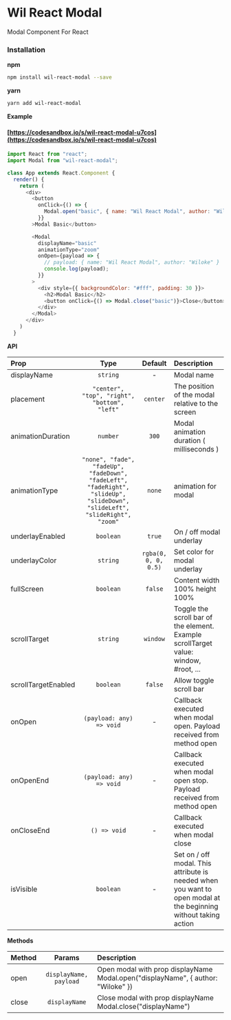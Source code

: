 # Wil React Modal
Modal Component For React

### Installation

**npm**

```bash
npm install wil-react-modal --save
```

**yarn**

```bash
yarn add wil-react-modal
```

**Example**

#### [https://codesandbox.io/s/wil-react-modal-u7cos](https://codesandbox.io/s/wil-react-modal-u7cos)

```js
import React from "react";
import Modal from "wil-react-modal";

class App extends React.Component {
  render() {
    return (
      <div>
        <button
          onClick={() => {
            Modal.open("basic", { name: "Wil React Modal", author: "Wiloke" })
          }}
        >Modal Basic</button>

        <Modal
          displayName="basic"
          animationType="zoom"
          onOpen={payload => {
            // payload: { name: "Wil React Modal", author: "Wiloke" }
            console.log(payload);
          }}
        >
          <div style={{ backgroundColor: "#fff", padding: 30 }}>
            <h2>Modal Basic</h2>
            <button onClick={() => Modal.close("basic")}>Close</button>
          </div>
        </Modal>
      </div>
    )
  }
```

**API**

| Prop                  | Type                                | Default | Description |
| :---------            | :-------:                           | :-----: | :----------- |
| displayName             | `string`                     | -       | Modal name |
| placement             | `"center", "top", "right", "bottom", "left"`                     | `center`       | The position of the modal relative to the screen |
| animationDuration    | `number`      | `300`       | Modal animation duration ( milliseconds ) |
| animationType           | `"none", "fade", "fadeUp", "fadeDown", "fadeLeft", "fadeRight", "slideUp", "slideDown", "slideLeft", "slideRight", "zoom"`                            | `none`    | animation for modal |
| underlayEnabled             | `boolean`                     | `true`       | On / off modal underlay |
| underlayColor             | `string`                     | `rgba(0, 0, 0, 0.5)`       | Set color for modal underlay |
| fullScreen             | `boolean`                     | `false`       | Content width 100% height 100% |
| scrollTarget             | `string`                     | `window`       | Toggle the scroll bar of the element. Example scrollTarget value: window, #root, ...  |
| scrollTargetEnabled             | `boolean`                     | `false`       | Allow toggle scroll bar  |
| onOpen             | `(payload: any) => void`                     | -       | Callback executed when modal open. Payload received from method open  |
| onOpenEnd             | `(payload: any) => void`                     | -       | Callback executed when modal open stop. Payload received from method open  |
| onCloseEnd             | `() => void`                     | -       | Callback executed when modal close  |
| isVisible             | `boolean`                     | -       | Set on / off modal. This attribute is needed when you want to open modal at the beginning without taking action  |

**Methods**

| Method          | Params   |  Description |
| :---------      | :-------:     | :----------- |
| open            | `displayName, payload`     | Open modal with prop displayName Modal.open("displayName", { author: "Wiloke" }) |
| close           | `displayName`      | Close modal with prop displayName Modal.close("displayName") |
